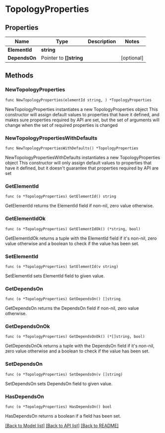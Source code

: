 # TopologyProperties

## Properties

Name | Type | Description | Notes
------------ | ------------- | ------------- | -------------
**ElementId** | **string** |  | 
**DependsOn** | Pointer to **[]string** |  | [optional] 

## Methods

### NewTopologyProperties

`func NewTopologyProperties(elementId string, ) *TopologyProperties`

NewTopologyProperties instantiates a new TopologyProperties object
This constructor will assign default values to properties that have it defined,
and makes sure properties required by API are set, but the set of arguments
will change when the set of required properties is changed

### NewTopologyPropertiesWithDefaults

`func NewTopologyPropertiesWithDefaults() *TopologyProperties`

NewTopologyPropertiesWithDefaults instantiates a new TopologyProperties object
This constructor will only assign default values to properties that have it defined,
but it doesn't guarantee that properties required by API are set

### GetElementId

`func (o *TopologyProperties) GetElementId() string`

GetElementId returns the ElementId field if non-nil, zero value otherwise.

### GetElementIdOk

`func (o *TopologyProperties) GetElementIdOk() (*string, bool)`

GetElementIdOk returns a tuple with the ElementId field if it's non-nil, zero value otherwise
and a boolean to check if the value has been set.

### SetElementId

`func (o *TopologyProperties) SetElementId(v string)`

SetElementId sets ElementId field to given value.


### GetDependsOn

`func (o *TopologyProperties) GetDependsOn() []string`

GetDependsOn returns the DependsOn field if non-nil, zero value otherwise.

### GetDependsOnOk

`func (o *TopologyProperties) GetDependsOnOk() (*[]string, bool)`

GetDependsOnOk returns a tuple with the DependsOn field if it's non-nil, zero value otherwise
and a boolean to check if the value has been set.

### SetDependsOn

`func (o *TopologyProperties) SetDependsOn(v []string)`

SetDependsOn sets DependsOn field to given value.

### HasDependsOn

`func (o *TopologyProperties) HasDependsOn() bool`

HasDependsOn returns a boolean if a field has been set.


[[Back to Model list]](../README.md#documentation-for-models) [[Back to API list]](../README.md#documentation-for-api-endpoints) [[Back to README]](../README.md)


